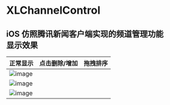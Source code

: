 # XLChannelControl
iOS 仿照腾讯新闻客户端实现的频道管理功能
<br>
显示效果
--------------
| 正常显示 | 点击删除/增加 | 拖拽排序 |
| ---- | ---- | ---- |
|![image](https://github.com/mengxianliang/XLChannelControl/blob/master/GIF/1.gif)
| ![image](https://github.com/mengxianliang/XLChannelControl/blob/master/GIF/1.gif)
| ![image](https://github.com/mengxianliang/XLChannelControl/blob/master/GIF/1.gif)
<br>
